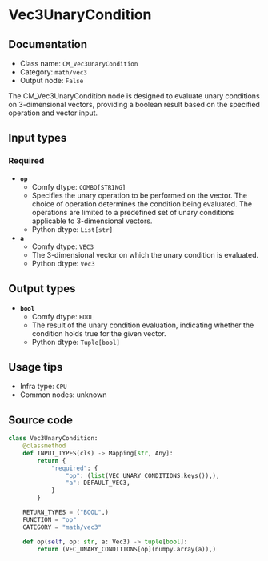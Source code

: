 # Vec3UnaryCondition
## Documentation
- Class name: `CM_Vec3UnaryCondition`
- Category: `math/vec3`
- Output node: `False`

The CM_Vec3UnaryCondition node is designed to evaluate unary conditions on 3-dimensional vectors, providing a boolean result based on the specified operation and vector input.
## Input types
### Required
- **`op`**
    - Comfy dtype: `COMBO[STRING]`
    - Specifies the unary operation to be performed on the vector. The choice of operation determines the condition being evaluated. The operations are limited to a predefined set of unary conditions applicable to 3-dimensional vectors.
    - Python dtype: `List[str]`
- **`a`**
    - Comfy dtype: `VEC3`
    - The 3-dimensional vector on which the unary condition is evaluated.
    - Python dtype: `Vec3`
## Output types
- **`bool`**
    - Comfy dtype: `BOOL`
    - The result of the unary condition evaluation, indicating whether the condition holds true for the given vector.
    - Python dtype: `Tuple[bool]`
## Usage tips
- Infra type: `CPU`
- Common nodes: unknown


## Source code
```python
class Vec3UnaryCondition:
    @classmethod
    def INPUT_TYPES(cls) -> Mapping[str, Any]:
        return {
            "required": {
                "op": (list(VEC_UNARY_CONDITIONS.keys()),),
                "a": DEFAULT_VEC3,
            }
        }

    RETURN_TYPES = ("BOOL",)
    FUNCTION = "op"
    CATEGORY = "math/vec3"

    def op(self, op: str, a: Vec3) -> tuple[bool]:
        return (VEC_UNARY_CONDITIONS[op](numpy.array(a)),)

```
